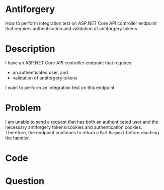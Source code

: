# Antiforgery
How to perform integration test on ASP.NET Core API controller endpoint that requires authentication and validation of antiforgery tokens

# Description
I have an ASP.NET Core API controller endpoint that requires:

 - an authenticated user, and
 - validation of antiforgery tokens

I want to perform an integration test on this endpoint.

# Problem
I am unable to send a request that has both an authenticated user and the necessary antiforgery tokens/cookies and authentication cookies. Therefore, the endpoint continues to return a `Bad Request` before reaching the handler. 
# Code

# Question